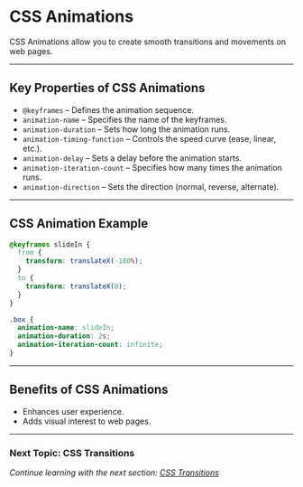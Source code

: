 # CSS Animations

CSS Animations allow you to create smooth transitions and movements on web pages.

---

## **Key Properties of CSS Animations**

- `@keyframes` – Defines the animation sequence.
- `animation-name` – Specifies the name of the keyframes.
- `animation-duration` – Sets how long the animation runs.
- `animation-timing-function` – Controls the speed curve (ease, linear, etc.).
- `animation-delay` – Sets a delay before the animation starts.
- `animation-iteration-count` – Specifies how many times the animation runs.
- `animation-direction` – Sets the direction (normal, reverse, alternate).

---

## **CSS Animation Example**
```css
@keyframes slideIn {
  from {
    transform: translateX(-100%);
  }
  to {
    transform: translateX(0);
  }
}

.box {
  animation-name: slideIn;
  animation-duration: 2s;
  animation-iteration-count: infinite;
}
```

---

## **Benefits of CSS Animations**
- Enhances user experience.
- Adds visual interest to web pages.

---

### **Next Topic: CSS Transitions**  
*Continue learning with the next section: [CSS Transitions](#)*

